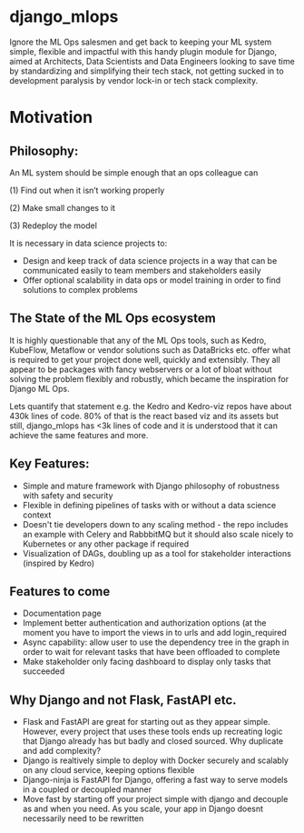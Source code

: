 # django_mlops

Ignore the ML Ops salesmen and get back to keeping your ML system simple, flexible and impactful with this handy plugin module for Django, aimed at Architects, Data Scientists and Data Engineers looking to save time by standardizing and simplifying their tech stack, not getting sucked in to development paralysis by vendor lock-in or tech stack complexity.

# Motivation

## Philosophy:

An ML system should be simple enough that an ops colleague can 

(1) Find out when it isn’t working properly

(2) Make small changes to it

(3) Redeploy the model

It is necessary in data science projects to:

- Design and keep track of data science projects in a way that can be communicated easily to team members and stakeholders easily
- Offer optional scalability in data ops or model training in order to find solutions to complex problems
  
## The State of the ML Ops ecosystem
It is highly questionable that any of the ML Ops tools, such as Kedro, KubeFlow, Metaflow or vendor solutions such as DataBricks etc. offer what is required to get your project done well, quickly and extensibly. They all appear to be packages with fancy webservers or a lot of bloat without solving the problem flexibly and robustly, which became the inspiration for Django ML Ops.

Lets quantify that statement e.g. the Kedro and Kedro-viz repos have about 430k lines of code. 80% of that is the react based viz and its assets but still, django_mlops has <3k lines of code and it is understood that it can achieve the same features and more.

## Key Features:
- Simple and mature framework with Django philosophy of robustness with safety and security
- Flexible in defining pipelines of tasks with or without a data science context
- Doesn't tie developers down to any scaling method - the repo includes an example with Celery and RabbbitMQ but it should also scale nicely to Kubernetes or any other package if required
- Visualization of DAGs, doubling up as a tool for stakeholder interactions (inspired by Kedro)

 ## Features to come
 - Documentation page
 - Implement better authentication and authorization options (at the moment you have to import the views in to urls and add login_required
 - Async capability: allow user to use the dependency tree in the graph in order to wait for relevant tasks that have been offloaded to complete
 - Make stakeholder only facing dashboard to display only tasks that succeeded


## Why Django and not Flask, FastAPI etc.
- Flask and FastAPI are great for starting out as they appear simple. However, every project that uses these tools ends up recreating logic that Django already has but badly and closed sourced. Why duplicate and add complexity?
- Django is realtively simple to deploy with Docker securely and scalably on any cloud service, keeping options flexible
- Django-ninja is FastAPI for Django, offering a fast way to serve models in a coupled or decoupled manner
- Move fast by starting off your project simple with django and decouple as and when you need. As you scale, your app in Django doesnt necessarily need to be rewritten

